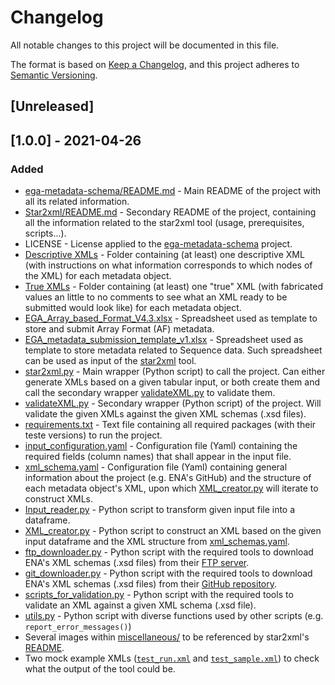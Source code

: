 # Changelog
All notable changes to this project will be documented in this file.

The format is based on [Keep a Changelog](https://keepachangelog.com/en/1.0.0/),
and this project adheres to [Semantic Versioning](https://semver.org/spec/v2.0.0.html).

## [Unreleased]

## [1.0.0] - 2021-04-26
### Added
- [ega-metadata-schema/README.md](README.md) - Main README of the project with all its related information.
- [Star2xml/README.md](Star2xml/README.md) - Secondary README of the project, containing all the information related to the star2xml tool (usage, prerequisites, scripts...).
- LICENSE - License applied to the [ega-metadata-schema](https://github.com/EbiEga/ega-metadata-schema) project.
- [Descriptive XMLs](examples/sequence-based-metadata/XML/XMLs_examples-descriptive) - Folder containing (at least) one descriptive XML (with instructions on what information corresponds to which nodes of the XML) for each metadata object.
- [True XMLs](examples/sequence-based-metadata/XML/XMLs_examples-true_values) - Folder containing (at least) one "true" XML (with fabricated values an little to no comments to see what an XML ready to be submitted would look like) for each metadata object.
- [EGA_Array_based_Format_V4.3.xlsx](templates/array-based-metadata/EGA_Array_based_Format_V4.3.xlsx) - Spreadsheet used as template to store and submit Array Format (AF) metadata.
- [EGA_metadata_submission_template_v1.xlsx](templates/sequence-based-metadata/EGA_metadata_submission_template_v1.xlsx) - Spreadsheet used as template to store metadata related to Sequence data. Such spreadsheet can be used as input of the [star2xml](Star2xml/) tool.
- [star2xml.py](Star2xml/star2xml.py) - Main wrapper (Python script) to call the project. Can either generate XMLs based on a given tabular input, or both create them and call the secondary wrapper [validateXML.py](Star2xml/validateXML.py) to validate them.
- [validateXML.py](Star2xml/validateXML.py) - Secondary wrapper (Python script) of the project. Will validate the given XMLs against the given XML schemas (.xsd files). 
- [requirements.txt](Star2xml/requirements.txt) - Text file containing all required packages (with their teste versions) to run the project.
- [input_configuration.yaml](Star2xml/configuration_files/input_configuration.yaml) - Configuration file (Yaml) containing the required fields (column names) that shall appear in the input file.
- [xml_schema.yaml](Star2xml/configuration_files/xml_schema.yaml) - Configuration file (Yaml) containing general information about the project (e.g. ENA's GitHub) and the structure of each metadata object's XML, upon which [XML_creator.py](Star2xml/XML_creator.py) will iterate to construct XMLs. 
- [Input_reader.py](Star2xml/Input_reader.py) - Python script to transform given input file into a dataframe.
- [XML_creator.py](Star2xml/XML_creator.py) - Python script to construct an XML based on the given input dataframe and the XML structure from [xml_schemas.yaml](Star2xml/configuration_files/xml_schema.yaml). 
- [ftp_downloader.py](Star2xml/ftp_downloader.py) - Python script with the required tools to download ENA's XML schemas (.xsd files) from their [FTP server](http://ftp.ebi.ac.uk/pub/databases/ena/doc/xsd/sra_1_6/).
- [git_downloader.py](Star2xml/git_downloader.py) - Python script with the required tools to download ENA's XML schemas (.xsd files) from their [GitHub repository](https://github.com/enasequence/schema/tree/master/src/main/resources/uk/ac/ebi/ena/sra/schema).
- [scripts_for_validation.py](Star2xml/scripts_for_validation.py) - Python script with the required tools to validate an XML against a given XML schema (.xsd file).
- [utils.py](Star2xml/utils.py) - Python script with diverse functions used by other scripts (e.g. ``report_error_messages()``)
- Several images within [miscellaneous/](Star2xml/miscellaneous/) to be referenced by star2xml's [README](Star2xml/README.md).
- Two mock example XMLs ([``test_run.xml``](Star2xml/test_data/XML_examples/test_run.xml) and [``test_sample.xml``](Star2xml/test_data/XML_examples/test_sample.xml)) to check what the output of the tool could be.

